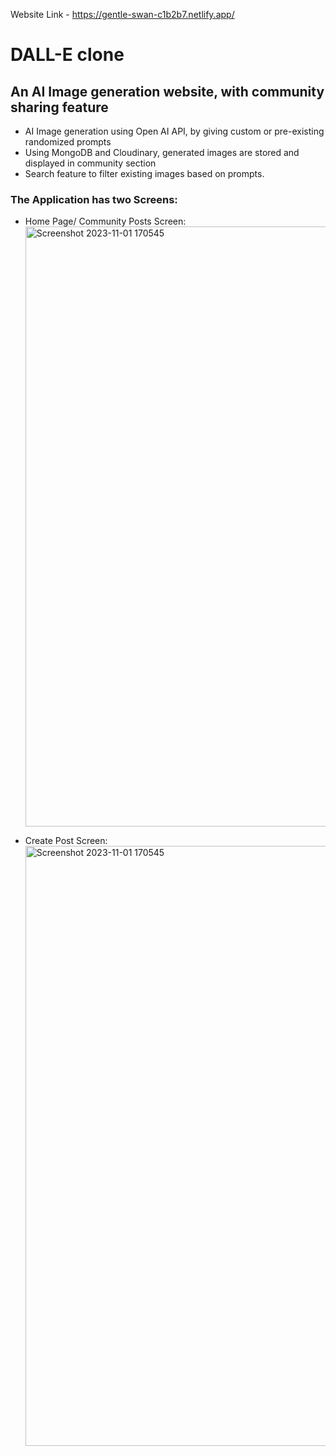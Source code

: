 Website Link - https://gentle-swan-c1b2b7.netlify.app/

# DALL-E clone

## An AI Image generation website, with community sharing feature
* AI Image generation using Open AI API, by giving custom or pre-existing randomized prompts
* Using MongoDB and Cloudinary, generated images are stored and displayed in community section
* Search feature to filter existing images based on prompts.

### The Application has two Screens:
* Home Page/ Community Posts Screen:
  <img width="960" alt="Screenshot 2023-11-01 170545" src="https://github.com/Benson1198/Dall-e/assets/34964177/ec3fe9be-1594-454d-ac53-8102cbac8d1e">

* Create Post Screen:
  <img width="960" alt="Screenshot 2023-11-01 170545" src="https://github.com/Benson1198/Dall-e/assets/34964177/166a0947-8ae8-4df6-b895-93c58c895408">

